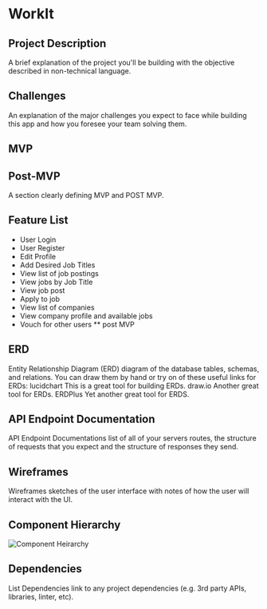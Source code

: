 # WorkIt

## Project Description
A brief explanation of the project you'll be building with the objective described in non-technical language.

## Challenges
An explanation of the major challenges you expect to face while building this app and how you foresee your team solving them.

## MVP

## Post-MVP

A section clearly defining MVP and POST MVP.

## Feature List

- User Login
- User Register
- Edit Profile
- Add Desired Job Titles
- View list of job postings
- View jobs by Job Title
- View job post
- Apply to job
- View list of companies
- View company profile and available jobs
- Vouch for other users ** post MVP


## ERD

Entity Relationship Diagram (ERD) diagram of the database tables, schemas, and relations. You can draw them by hand or try on of these useful links for ERDs:
lucidchart This is a great tool for building ERDs.
draw.io Another great tool for ERDs.
ERDPlus Yet another great tool for ERDS.

## API Endpoint Documentation

API Endpoint Documentations list of all of your servers routes, the structure of requests that you expect and the structure of responses they send.

## Wireframes

Wireframes sketches of the user interface with notes of how the user will interact with the UI.

## Component Hierarchy

![Component Heirarchy](https://i.imgur.com/nQnJwCO.jpg)

## Dependencies

List Dependencies link to any project dependencies (e.g. 3rd party APIs, libraries, linter, etc).
